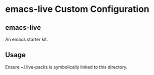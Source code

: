 
# emacs-live Custom Configuration

## emacs-live

An emacs starter kit. 

## Usage

Ensure ~/.live-packs is symbolically linked to this directory.

